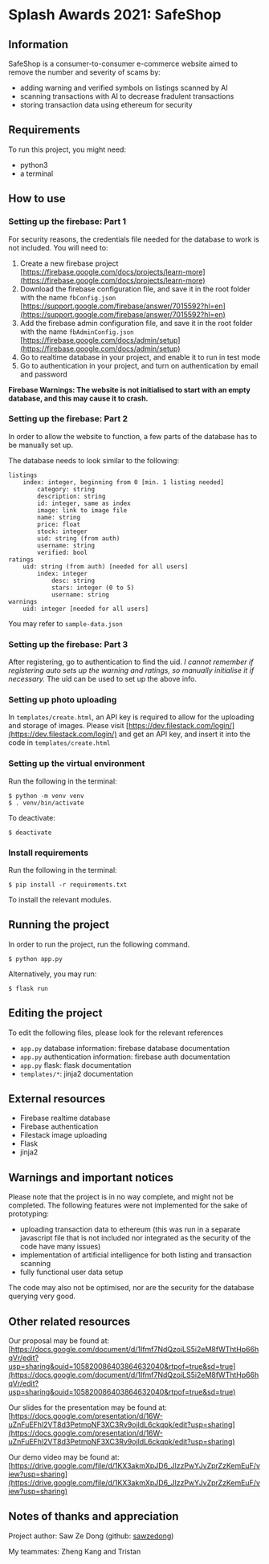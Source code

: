 # Splash Awards 2021: SafeShop

## Information
SafeShop is a consumer-to-consumer e-commerce website aimed to remove the number and severity of scams by:
- adding warning and verified symbols on listings scanned by AI
- scanning transactions with AI to decrease fradulent transactions
- storing transaction data using ethereum for security

## Requirements

To run this project, you might need:
- python3
- a terminal

## How to use

### Setting up the firebase: Part 1
For security reasons, the credentials file needed for the database to work is not included. 
You will need to:
1. Create a new firebase project [https://firebase.google.com/docs/projects/learn-more](https://firebase.google.com/docs/projects/learn-more)
2. Download the firebase configuration file, and save it in the root folder with the name `fbConfig.json` [https://support.google.com/firebase/answer/7015592?hl=en](https://support.google.com/firebase/answer/7015592?hl=en)
3. Add the firebase admin configuration file, and save it in the root folder with the name `fbAdminConfig.json` [https://firebase.google.com/docs/admin/setup](https://firebase.google.com/docs/admin/setup)
4. Go to realtime database in your project, and enable it to run in test mode
5. Go to authentication in your project, and turn on authentication by email and password

**Firebase Warnings: The website is not initialised to start with an empty database, and this may cause it to crash.**
### Setting up the firebase: Part 2

In order to allow the website to function, a few parts of the database has to be manually set up.

The database needs to look similar to the following:
```
listings
    index: integer, beginning from 0 [min. 1 listing needed]
        category: string
        description: string
        id: integer, same as index
        image: link to image file
        name: string
        price: float
        stock: integer
        uid: string (from auth)
        username: string
        verified: bool
ratings
    uid: string (from auth) [needed for all users]
        index: integer
            desc: string
            stars: integer (0 to 5)
            username: string
warnings
    uid: integer [needed for all users]
```
You may refer to `sample-data.json`
### Setting up the firebase: Part 3
After registering, go to authentication to find the uid. *I cannot remember if registering auto sets up the warning and ratings, so manually initialise it if necessary.*
The uid can be used to set up the above info.
### Setting up photo uploading
In `templates/create.html`, an API key is required to allow for the uploading and storage of images.
Please visit [https://dev.filestack.com/login/](https://dev.filestack.com/login/) and get an API key, and insert it into the code in `templates/create.html`
### Setting up the virtual environment
Run the following in the terminal:
```
$ python -m venv venv
$ . venv/bin/activate
```
To deactivate:
```
$ deactivate
```

### Install requirements
Run the following in the terminal:
```
$ pip install -r requirements.txt
```
To install the relevant modules. 
## Running the project

In order to run the project, run the following command.
```
$ python app.py
```
Alternatively, you may run:
```
$ flask run
```
## Editing the project

To edit the following files, please look for the relevant references
- `app.py` database information: firebase database documentation
- `app.py` authentication information: firebase auth documentation
- `app.py` flask: flask documentation
- `templates/*`: jinja2 documentation
## External resources

- Firebase realtime database
- Firebase authentication
- Filestack image uploading
- Flask
- jinja2
## Warnings and important notices

Please note that the project is in no way complete, and might not be completed. The following features were not implemented for the sake of prototyping:
- uploading transaction data to ethereum (this was run in a separate javascript file that is not included nor integrated as the security of the code have many issues)
- implementation of artificial intelligence for both listing and transaction scanning
- fully functional user data setup

The code may also not be optimised, nor are the security for the database querying very good.
## Other related resources


Our proposal may be found at: [https://docs.google.com/document/d/1Ifmf7NdQzoiLS5i2eM8fWThtHp66hqVr/edit?usp=sharing&ouid=105820086403864632040&rtpof=true&sd=true](https://docs.google.com/document/d/1Ifmf7NdQzoiLS5i2eM8fWThtHp66hqVr/edit?usp=sharing&ouid=105820086403864632040&rtpof=true&sd=true)

Our slides for the presentation may be found at: [https://docs.google.com/presentation/d/16W-uZnFuEFhl2VT8d3PetmpNF3XC3Rv9ojldL6ckqpk/edit?usp=sharing](https://docs.google.com/presentation/d/16W-uZnFuEFhl2VT8d3PetmpNF3XC3Rv9ojldL6ckqpk/edit?usp=sharing)

Our demo video may be found at: [https://drive.google.com/file/d/1KX3akmXpJD6_JlzzPwYJvZprZzKemEuF/view?usp=sharing](https://drive.google.com/file/d/1KX3akmXpJD6_JlzzPwYJvZprZzKemEuF/view?usp=sharing)

## Notes of thanks and appreciation

Project author: Saw Ze Dong (github: [sawzedong](https://github.com/sawzedong))

My teammates: Zheng Kang and Tristan

